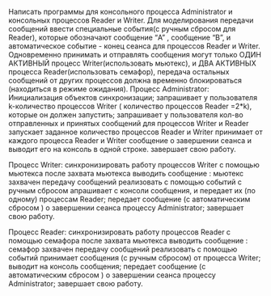  Написать программы для консольного процесса Administrator и консольных процессов Reader и Writer.  Для моделирования передачи сообщений ввести специальные события(c ручным сбросом для  Reader), которые обозначают сообщение “A” , сообщение “B”,  и автоматическое событие - конец сеанса для процессов Reader и Writer. 
Одновременно принимать и отправлять сообщения могут только ОДИН АКТИВНЫЙ процесс Writer(использовать мьютекс),  и ДВА АКТИВНЫХ процесса Reader(использовать семафор), передача остальных сообщений от других процессов должна временно блокироваться (находиться в режиме ожидания).
Процесс Administrator:
Инициализация объектов синхронизации;
запрашивает у пользователя k-количество процессов Writer ( количество процессов Reader =2*k), которые он должен запустить;
запрашивает у пользователя кол-во отправленных и принятых сообщений для процессов Writer и Reader
запускает заданное количество процессов Reader и Writer 
принимает от каждого процесса Reader и Writer сообщение о завершении  сеанса и выводит его на консоль в одной строке. 
завершает свою работу.

Процесс Writer:
синхронизировать работу процессов Writer с помощью мьютекса
после захвата мьютекса выводить сообщение : мьютекс захвачен
передачу сообщений реализовать с помощью событий c ручным сбросом
апрашивает с консоли сообщения, и передает их (по одному) процессам Reader;
передает сообщение (c автоматическим сбросом )  о завершении  сеанса процессу Administrator;
завершает свою работу.

Процесс Reader:
синхронизировать работу процессов Reader с помощью семафора
после захвата мьютекса выводить сообщение : семафор захвачен
передачу сообщений реализовать с помощью событий 
принимает сообщения (c ручным сбросом) от  процесса Writer;
выводит на консоль сообщения;
передает сообщение (c автоматическим сбросом )   о завершении  сеанса процессу Administrator;
завершает свою работу.
